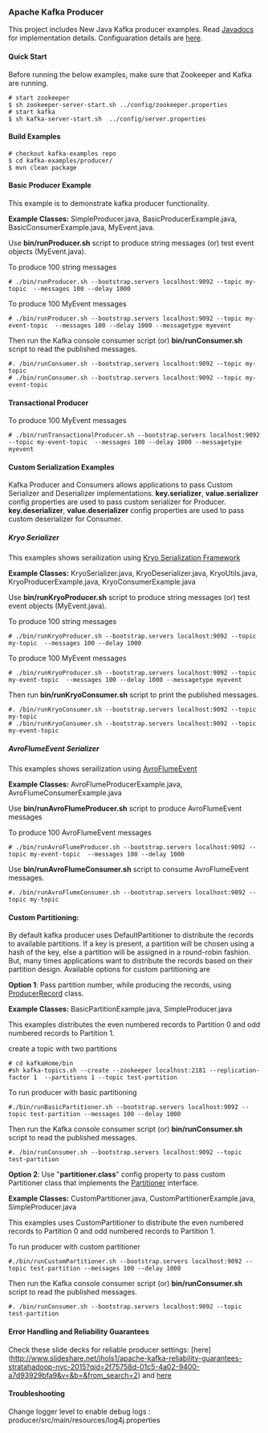 ### Apache Kafka Producer
This project includes New Java Kafka producer examples. Read [Javadocs](http://kafka.apache.org/0110/javadoc/index.html?org/apache/kafka/clients/producer/KafkaProducer.html) for implementation details. Configuaration details are [here](http://kafka.apache.org/documentation.html#producerconfigs). 

#### Quick Start
Before running the below examples, make sure that Zookeeper and Kafka are running.

```shell
# start zookeeper
$ sh zookeeper-server-start.sh ../config/zookeeper.properties
# start kafka
$ sh kafka-server-start.sh  ../config/server.properties
```
#### Build Examples

```shell
# checkout kafka-examples repo
$ cd kafka-examples/producer/
$ mvn clean package
```

#### Basic Producer Example
This example is to demonstrate kafka producer functionality.

**Example Classes:** SimpleProducer.java, BasicProducerExample.java, BasicConsumerExample.java, MyEvent.java.

Use **bin/runProducer.sh** script to produce string messages (or) test event objects (MyEvent.java). 
 
To produce 100 string messages

 ```shell
 # ./bin/runProducer.sh --bootstrap.servers localhost:9092 --topic my-topic  --messages 100 --delay 1000 
 ```

To produce 100 MyEvent messages

```shell
# ./bin/runProducer.sh --bootstrap.servers localhost:9092 --topic my-event-topic  --messages 100 --delay 1000 --messagetype myevent
```

Then run the Kafka console consumer script (or) **bin/runConsumer.sh** script to read the published messages.

```shell
#. /bin/runConsumer.sh --bootstrap.servers localhost:9092 --topic my-topic
# ./bin/runConsumer.sh --bootstrap.servers localhost:9092 --topic my-event-topic
```

####  Transactional Producer
 
To produce 100 MyEvent messages

```shell
# ./bin/runTransactionalProducer.sh --bootstrap.servers localhost:9092 --topic my-event-topic  --messages 100 --delay 1000 --messagetype myevent
```


#### Custom Serialization Examples
Kafka Producer and Consumers allows applications to pass Custom Serializer and Deserializer implementations.
**key.serializer**, **value.serializer** config properties are used to pass custom serializer for Producer.
**key.deserializer**, **value.deserializer** config properties are used to pass custom deserializer for Consumer.

##### Kryo Serializer
This examples shows serailization using [Kryo Serialization Framework](https://github.com/EsotericSoftware/kryo)

**Example Classes:** KryoSerializer.java, KryoDeserializer.java, KryoUtils.java, KryoProducerExample.java, KryoConsumerExample.java 

Use **bin/runKryoProducer.sh** script to produce string messages (or) test event objects (MyEvent.java). 
 
 To produce 100 string messages

 ```shell
 # ./bin/runKryoProducer.sh --bootstrap.servers localhost:9092 --topic my-topic  --messages 100 --delay 1000 
 ```

To produce 100 MyEvent messages

```shell
# ./bin/runKryoProducer.sh --bootstrap.servers localhost:9092 --topic my-event-topic  --messages 100 --delay 1000 --messagetype myevent
```

Then run **bin/runKryoConsumer.sh** script to print the published messages.

```shell
#. /bin/runKryoConsumer.sh --bootstrap.servers localhost:9092 --topic my-topic
# ./bin/runKryoConsumer.sh --bootstrap.servers localhost:9092 --topic my-event-topic
```

##### AvroFlumeEvent Serializer
This examples shows serailization using [AvroFlumeEvent](https://flume.apache.org/releases/content/1.1.0-incubating/apidocs/org/apache/flume/source/avro/AvroFlumeEvent.html)

**Example Classes:** AvroFlumeProducerExample.java, AvroFlumeConsumerExample.java

Use **bin/runAvroFlumeProducer.sh** script to produce AvroFlumeEvent messages 
 
To produce 100 AvroFlumeEvent messages

```shell
# ./bin/runAvroFlumeProducer.sh --bootstrap.servers localhost:9092 --topic my-event-topic  --messages 100 --delay 1000 
```

Use **bin/runAvroFlumeConsumer.sh** script to consume AvroFlumeEvent messages.

```shell
#. /bin/runAvroFlumeConsumer.sh --bootstrap.servers localhost:9092 --topic my-topic
```

#### Custom Partitioning: 

By default kafka producer uses DefaultPartitioner to distribute the records to available partitions.
If a key is present, a partition will be chosen using a hash of the key, else a partition will be
assigned in a round-robin fashion. But, many times applications want to distribute the records
based on their partition design. Available options for custom partitioning are

**Option 1**: Pass partition number, while producing the records, using [ProducerRecord](https://kafka.apache.org/090/javadoc/org/apache/kafka/clients/producer/ProducerRecord.html) class.

**Example Classes:** BasicPartitionExample.java, SimpleProducer.java

This examples distributes the even numbered records to Partition 0 and odd numbered records to Partition 1.

create a topic with two partitions

 ```shell
# cd kafkaHome/bin
#sh kafka-topics.sh --create --zookeeper localhost:2181 --replication-factor 1  --partitions 1 --topic test-partition
 ```

To run producer with basic partitioning

 ```shell
#./bin/runBasicPartitioner.sh --bootstrap.servers localhost:9092 --topic test-partition --messages 100 --delay 1000 
 ```

Then run the Kafka console consumer script (or) **bin/runConsumer.sh** script to read the published messages.

```shell
#. /bin/runConsumer.sh --bootstrap.servers localhost:9092 --topic test-partition
```

**Option 2**: Use "**partitioner.class**" config property to pass custom Partitioner class that implements the [Partitioner](https://kafka.apache.org/090/javadoc/org/apache/kafka/clients/producer/Partitioner.html) interface.

**Example Classes:** CustomPartitioner.java, CustomPartitionerExample.java, SimpleProducer.java

This examples uses CustomPartitioner to distribute the even numbered records to Partition 0 and odd numbered records to Partition 1.

To run producer with custom partitioner

```shell
#./bin/runCustomPartitioner.sh --bootstrap.servers localhost:9092 --topic test-partition --messages 100 --delay 1000 
```

Then run the Kafka console consumer script (or) **bin/runConsumer.sh** script to read the published messages.

```shell
#. /bin/runConsumer.sh --bootstrap.servers localhost:9092 --topic test-partition
```

#### Error Handling and Reliability Guarantees

Check these slide decks for reliable producer settings: [here] (http://www.slideshare.net/jhols1/apache-kafka-reliability-guarantees-stratahadoop-nyc-2015?qid=2f75758d-01c5-4a02-9400-a7d93929bfa9&v=&b=&from_search=2) and  [here](http://www.slideshare.net/JiangjieQin/no-data-loss-pipeline-with-apache-kafka-49753844)


#### Troubleshooting
Change logger level to enable debug logs : producer/src/main/resources/log4j.properties



